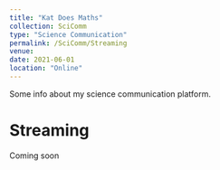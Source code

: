 ```yaml
---
title: "Kat Does Maths"
collection: SciComm
type: "Science Communication"
permalink: /SciComm/Streaming
venue: 
date: 2021-06-01
location: "Online"
---
```


Some info about my science communication platform. 

Streaming 
====

Coming soon
